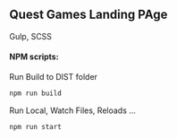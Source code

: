 ## Quest Games Landing PAge

Gulp, SCSS

#### NPM scripts:

Run Build to DIST folder

```sh
npm run build
```

Run Local, Watch Files, Reloads ...

```sh
npm run start
```

